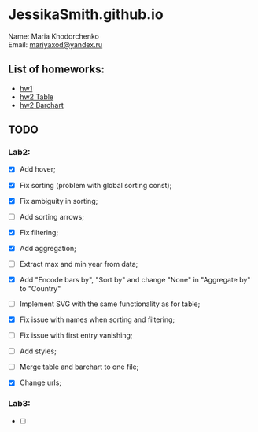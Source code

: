 # JessikaSmith.github.io
Name: Maria Khodorchenko  
Email: mariyaxod@yandex.ru  

## List of homeworks:
* [hw1](http://jessikasmith.github.io/hw1/)
* [hw2 Table](http://jessikasmith.github.io/hw2/table.html)
* [hw2 Barchart](http://jessikasmith.github.io/hw2/barchart.html)

## TODO
### Lab2:
- [x] Add hover;
- [x] Fix sorting (problem with global sorting const);
- [x] Fix ambiguity in sorting;
- [ ] Add sorting arrows;
- [x] Fix filtering;
- [x] Add aggregation;
- [ ] Extract max and min year from data;
- [x] Add "Encode bars by", "Sort by" and change "None" in "Aggregate by" to "Country"
- [ ] Implement SVG with the same functionality as for table;
- [x] Fix issue with names when sorting and filtering;
- [ ] Fix issue with first entry vanishing;
- [ ] Add styles;
- [ ] Merge table and barchart to one file;
- [x] Change urls;


### Lab3:
- [ ]
